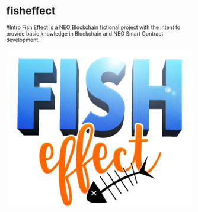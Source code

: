 # fisheffect


#Intro
Fish Effect is a NEO Blockchain fictional project with the intent to provide basic knowledge in Blockchain and NEO Smart Contract development.

![Alt Fish Effect Logo](images/logo.png?raw=true "FishEffectLogo")

